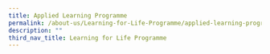 ```yaml
---
title: Applied Learning Programme
permalink: /about-us/Learning-for-Life-Programme/applied-learning-programme/
description: ""
third_nav_title: Learning for Life Programme
---
```



